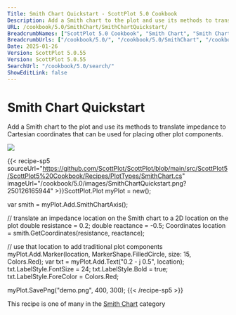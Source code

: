 ```yaml
---
Title: Smith Chart Quickstart - ScottPlot 5.0 Cookbook
Description: Add a Smith chart to the plot and use its methods to translate impedance to Cartesian coordinates that can be used for placing other plot components.
URL: /cookbook/5.0/SmithChart/SmithChartQuickstart/
BreadcrumbNames: ["ScottPlot 5.0 Cookbook", "Smith Chart", "Smith Chart Quickstart"]
BreadcrumbUrls: ["/cookbook/5.0/", "/cookbook/5.0/SmithChart", "/cookbook/5.0/SmithChart/SmithChartQuickstart"]
Date: 2025-01-26
Version: ScottPlot 5.0.55
Version: ScottPlot 5.0.55
SearchUrl: "/cookbook/5.0/search/"
ShowEditLink: false
---
```



<div class='d-flex align-items-center mt-5'>
<h1 class='me-2 text-dark my-0 border-0'>Smith Chart Quickstart</h1>
</div>

Add a Smith chart to the plot and use its methods to translate impedance to Cartesian coordinates that can be used for placing other plot components.

[![](/cookbook/5.0/images/SmithChartQuickstart.png?250126165944)](/cookbook/5.0/images/SmithChartQuickstart.png?250126165944)

{{< recipe-sp5 sourceUrl="https://github.com/ScottPlot/ScottPlot/blob/main/src/ScottPlot5/ScottPlot5%20Cookbook/Recipes/PlotTypes/SmithChart.cs" imageUrl="/cookbook/5.0/images/SmithChartQuickstart.png?250126165944" >}}ScottPlot.Plot myPlot = new();

var smith = myPlot.Add.SmithChartAxis();

// translate an impedance location on the Smith chart to a 2D location on the plot
double resistance = 0.2;
double reactance = -0.5;
Coordinates location = smith.GetCoordinates(resistance, reactance);

// use that location to add traditional plot components
myPlot.Add.Marker(location, MarkerShape.FilledCircle, size: 15, Colors.Red);
var txt = myPlot.Add.Text("0.2 - j 0.5", location);
txt.LabelStyle.FontSize = 24;
txt.LabelStyle.Bold = true;
txt.LabelStyle.ForeColor = Colors.Red;

myPlot.SavePng("demo.png", 400, 300);
{{< /recipe-sp5 >}}

<div class='my-5 text-center'>This recipe is one of many in the <a href='/cookbook/5.0/SmithChart'>Smith Chart</a> category</div>


